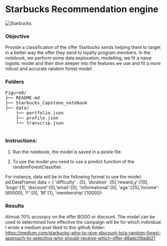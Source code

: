 # Starbucks Recommendation engine

![Starbucks](/Starbucks_logo.png)

### Objective
Provide a classification of the offer Starbucks sends helping them to target in a better way the offer they send to loyalty program members.
In the notebook, we perform some data exploration, modelling, we fit a naive logistic model and then dive deeper into the features we use and fit a more robust and accurate random forest model.


### Folders
<pre>
Figure8/
├── README.md  
├── Starbucks_Capstone_notebook  
├── data/  
	├── portfolio.json
	├──	profile.json  
	└── transcrip.json     

</pre>

### Instructions:
1. Run the notebook, the model is saved in a pickle file.

2. To use the model you need to use a predict function of the randomForestClassifier. 

For instance, data will be in the following format to use the model:
pd.DataFrame( data = { 'difficulty' : [5], 'duration' :[5],'reward_y':[10],
                        'bogo':[1], 'discount':[0],'email':[0], 'informational':[0],
                      'age':[25],'income':[60000],
                      'F':[0], 'M':[1], 
                      'membership':[1000]})

### Results

Almost 70% accuracy on the offer BOGO or discount.
The model can be used to determined how effective the campaign will be for which individual.
I wrote a medium post liked to this github folder: https://medium.com/starbucks-who-to-give-discount-to/a-random-forest-approach-to-selecting-who-should-receive-which-offer-46adc09adb21


